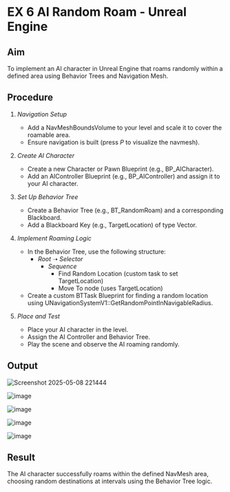 # EX 6 AI Random Roam - Unreal Engine

## Aim
To implement an AI character in Unreal Engine that roams randomly within a defined area using Behavior Trees and Navigation Mesh.

## Procedure

1. *Navigation Setup*
   - Add a NavMeshBoundsVolume to your level and scale it to cover the roamable area.
   - Ensure navigation is built (press *P* to visualize the navmesh).

2. *Create AI Character*
   - Create a new Character or Pawn Blueprint (e.g., BP_AICharacter).
   - Add an AIController Blueprint (e.g., BP_AIController) and assign it to your AI character.

3. *Set Up Behavior Tree*
   - Create a Behavior Tree (e.g., BT_RandomRoam) and a corresponding Blackboard.
   - Add a Blackboard Key (e.g., TargetLocation) of type Vector.

4. *Implement Roaming Logic*
   - In the Behavior Tree, use the following structure:
     - *Root* ➝ *Selector*
       - *Sequence*
         - Find Random Location (custom task to set TargetLocation)
         - Move To node (uses TargetLocation)
   - Create a custom BTTask Blueprint for finding a random location using UNavigationSystemV1::GetRandomPointInNavigableRadius.

5. *Place and Test*
   - Place your AI character in the level.
   - Assign the AI Controller and Behavior Tree.
   - Play the scene and observe the AI roaming randomly.



## Output


![Screenshot 2025-05-08 221444](https://github.com/user-attachments/assets/2bfed4fb-8a19-47e9-9b7f-23fbc1cee889)



![image](https://github.com/user-attachments/assets/286ac6c8-e8a1-4d75-b03f-c5bc78b75f17)



![image](https://github.com/user-attachments/assets/792fcfa6-da04-4187-9ea6-fa756a158de6)



![image](https://github.com/user-attachments/assets/479bd6be-0a5a-43cc-8d44-b5be25f5ee0e)


![image](https://github.com/user-attachments/assets/ce3e04b6-4581-4669-8225-01837f12f8f5)



## Result
The AI character successfully roams within the defined NavMesh area, choosing random destinations at intervals using the Behavior Tree logic.
